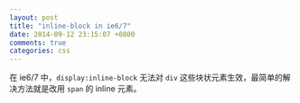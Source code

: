 ```yaml
---
layout: post
title: "inline-block in ie6/7"
date: 2014-09-12 23:15:07 +0800
comments: true
categories: css
---
```


在 ie6/7 中，`display:inline-block` 无法对 `div` 这些块状元素生效，最简单的解决方法就是改用 `span` 的 inline 元素。
